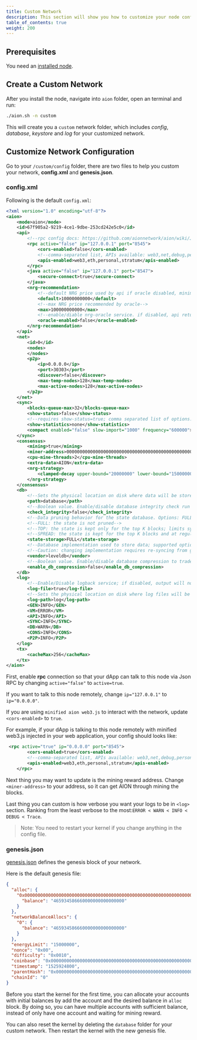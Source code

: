 ```yaml
---
title: Custom Network
description: This section will show you how to customize your node config and genesis file. This will allow you to create a private network for testing your dApp.
table_of_contents: true
weight: 200
---
```


## Prerequisites

You need an [installed node](developers/nodes/java/install).

## Create a Custom Network

After you install the node, navigate into `aion` folder, open an terminal and run:

```sh
./aion.sh -n custom
```

This will create you a `custom` network folder, which includes *config*, *database*, *keystore* and *log* for your customized network.

## Customize Network Configuration

Go to your `/custom/config` folder, there are two files to help you custom your network, **config.xml** and **genesis.json**.

### config.xml

Following is the default `config.xml`:

```xml
<?xml version="1.0" encoding="utf-8"?>
<aion>
    <mode>aion</mode>
    <id>67f905a2-9219-4ce1-9dbe-253cd242e5c0</id>
    <api>
        <!--rpc config docs: https://github.com/aionnetwork/aion/wiki/JSON-RPC-API-Docs-->
        <rpc active="false" ip="127.0.0.1" port="8545">
            <cors-enabled>false</cors-enabled>
            <!--comma-separated list, APIs available: web3,net,debug,personal,eth,stratum-->
            <apis-enabled>web3,eth,personal,stratum</apis-enabled>
        </rpc>
        <java active="false" ip="127.0.0.1" port="8547">
            <secure-connect>true</secure-connect>
        </java>
        <nrg-recommendation>
            <!--default NRG price used by api if oracle disabled, minimum price recommended by oracle-->
            <default>10000000000</default>
            <!--max NRG price recommended by oracle-->
            <max>100000000000</max>
            <!--enable/diable nrg-oracle service. if disabled, api returns default NRG price if asked for nrgPrice-->
            <oracle-enabled>false</oracle-enabled>
        </nrg-recommendation>
    </api>
    <net>
        <id>0</id>
        <nodes>
        </nodes>
        <p2p>
            <ip>0.0.0.0</ip>
            <port>30303</port>
            <discover>false</discover>
            <max-temp-nodes>128</max-temp-nodes>
            <max-active-nodes>128</max-active-nodes>
        </p2p>
    </net>
    <sync>
        <blocks-queue-max>32</blocks-queue-max>
        <show-status>false</show-status>
        <!--requires show-status=true; comma separated list of options: [all, peer_states, requests, seeds, leeches, responses, none]-->
        <show-statistics>none</show-statistics>
        <compact enabled="false" slow-import="1000" frequency="600000"></compact>
    </sync>
    <consensus>
        <mining>true</mining>
        <miner-address>0000000000000000000000000000000000000000000000000000000000000000</miner-address>
        <cpu-mine-threads>2</cpu-mine-threads>
        <extra-data>AION</extra-data>
        <nrg-strategy>
            <clamped-decay upper-bound="20000000" lower-bound="15000000"></clamped-decay>
        </nrg-strategy>
    </consensus>
    <db>
        <!--Sets the physical location on disk where data will be stored.-->
        <path>database</path>
        <!--Boolean value. Enable/disable database integrity check run at startup.-->
        <check_integrity>false</check_integrity>
        <!--Data pruning behavior for the state database. Options: FULL, TOP, SPREAD.-->
        <!--FULL: the state is not pruned-->
        <!--TOP: the state is kept only for the top K blocks; limits sync to branching only within the stored blocks-->
        <!--SPREAD: the state is kept for the top K blocks and at regular block intervals-->
        <state-storage>FULL</state-storage>
        <!--Database implementation used to store data; supported options: leveldb, h2, rocksdb.-->
        <!--Caution: changing implementation requires re-syncing from genesis!-->
        <vendor>leveldb</vendor>
        <!--Boolean value. Enable/disable database compression to trade storage space for execution time.-->
        <enable_db_compression>false</enable_db_compression>
    </db>
    <log>
        <!--Enable/Disable logback service; if disabled, output will not be logged.-->
        <log-file>true</log-file>
        <!--Sets the physical location on disk where log files will be stored.-->
        <log-path>log</log-path>
        <GEN>INFO</GEN>
        <VM>ERROR</VM>
        <API>INFO</API>
        <SYNC>INFO</SYNC>
        <DB>WARN</DB>
        <CONS>INFO</CONS>
        <P2P>INFO</P2P>
    </log>
    <tx>
        <cacheMax>256</cacheMax>
    </tx>
</aion>
```

First, enable **rpc** connection so that your dApp can talk to this node via Json RPC by changing `active="false"` to `active=true`.

If you want to talk to this node remotely, change `ip="127.0.0.1"` to `ip="0.0.0.0"`.

If you are using `minified aion web3.js` to interact with the network, update `<cors-enabled>` to `true`.

For example, if your dApp is talking to this node remotely with minified web3.js injected in your web application, your config should looks like:

```xml
 <rpc active="true" ip="0.0.0.0" port="8545">
        <cors-enabled>true</cors-enabled>
        <!--comma-separated list, APIs available: web3,net,debug,personal,eth,stratum-->
        <apis-enabled>web3,eth,personal,stratum</apis-enabled>
    </rpc>
```

Next thing you may want to update is the mining reward address. Change `<miner-address>` to your address, so it can get AION through mining the blocks.

Last thing you can custom is how verbose you want your logs to be in `<log>` section. Ranking from the least verbose to the most:`ERROR < WARN < INFO < DEBUG < Trace`.

> Note: You need to restart your kernel if you change anything in the config file.

### genesis.json

[genesis.json](https://github.com/aionnetwork/aion/wiki/Genesis-Block) defines the genesis block of your network.

Here is the default genesis file:

```json
{
  "alloc": {
    "0x0000000000000000000000000000000000000000000000000000000000000000": {
      "balance": "465934586660000000000000000"
    }
  },
  "networkBalanceAllocs": {
    "0": {
      "balance": "465934586660000000000000000"
    }
  },
  "energyLimit": "15000000",
  "nonce": "0x00",
  "difficulty": "0x0010",
  "coinbase": "0x0000000000000000000000000000000000000000000000000000000000000000",
  "timestamp": "1525924800",
  "parentHash": "0x0000000000000000000000000000000000000000000000000000000000000000",
  "chainId": "0"
}
```

Before you start the kernel for the first time, you can allocate your accounts with initial balances by add the account and the desired balance in `alloc` block. By doing so, you can have multiple accounts with sufficient balance, instead of only have one account and waiting for mining reward.

You can also reset the kernel by deleting the `database` folder for your custom network. Then restart the kernel with the new genesis file.
